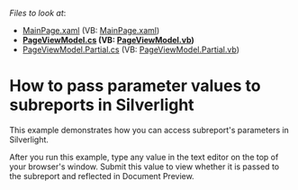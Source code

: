 <!-- default file list -->
*Files to look at*:

* [MainPage.xaml](./CS/SilverlightApplication15/MainPage.xaml) (VB: [MainPage.xaml](./VB/SilverlightApplication15/MainPage.xaml))
* **[PageViewModel.cs](./CS/SilverlightApplication15/PageViewModel.cs) (VB: [PageViewModel.vb](./VB/SilverlightApplication15/PageViewModel.vb))**
* [PageViewModel.Partial.cs](./CS/SilverlightApplication15/PageViewModel.Partial.cs) (VB: [PageViewModel.Partial.vb](./VB/SilverlightApplication15/PageViewModel.Partial.vb))
<!-- default file list end -->
# How to pass parameter values to subreports in Silverlight


<p>This example demonstrates how you can access subreport's parameters in Silverlight.</p><p>After you run this example, type any value in the text editor on the top of your browser's window. Submit this value to view whether it is passed to the subreport and reflected in Document Preview.</p><p></p>

<br/>


